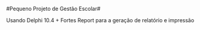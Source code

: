 #Pequeno Projeto de Gestão Escolar#

Usando Delphi 10.4 + Fortes Report para a geração de relatório e impressão

